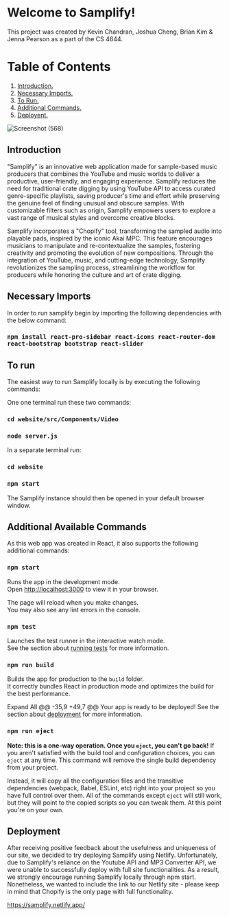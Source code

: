# Welcome to Samplify!
This project was created by Kevin Chandran, Joshua Cheng, Brian Kim & Jenna Pearson as a part of the CS 4644.

# Table of Contents
1. [ Introduction. ](#intro)
2. [ Necessary Imports. ](#import)
3. [ To Run. ](#run)
4. [ Additional Commands. ](#additional)
5. [ Deployent. ](#depl)

![Screenshot (568)](https://user-images.githubusercontent.com/85366888/236935898-c43f5273-f5db-464d-a4e8-a43c4555785a.png)

<a name="intro"></a>
## Introduction
"Samplify" is an innovative web application made for sample-based music producers that combines the YouTube and music worlds to deliver a productive, user-friendly, and engaging experience. Samplify reduces the need for traditional crate digging by using YouTube API to access curated genre-specific playlists, saving producer's time and effort while preserving the genuine feel of finding unusual and obscure samples. With customizable filters such as origin, Samplify empowers users to explore a vast range of musical styles and overcome creative blocks. 

Samplify incorporates a "Chopify" tool, transforming the sampled audio into playable pads, inspired by the iconic Akai MPC. This feature encourages musicians to manipulate and re-contextualize the samples, fostering creativity and promoting the evolution of new compositions. Through the integration of YouTube, music, and cutting-edge technology, Samplify revolutionizes the sampling process, streamlining the workflow for producers while honoring the culture and art of crate digging.

<a name="import"></a>
## Necessary Imports
In order to run samplify begin by importing the following dependencies with the below command:

### `npm install react-pro-sidebar react-icons react-router-dom react-bootstrap bootstrap react-slider`

<a name="run"></a>
## To run
The easiest way to run Samplify locally is by executing the following commands:

One one terminal run these two commands:
### `cd website/src/Components/Video` 
### `node server.js`

In a separate terminal run:
### `cd website`
### `npm start`

The Samplify instance should then be opened in your default browser window.

<a name="additional"></a>
## Additional Available Commands

As this web app was created in React, it also supports the following additional commands:

### `npm start`
Runs the app in the development mode.\
Open [http://localhost:3000](http://localhost:3000) to view it in your browser.

The page will reload when you make changes.\
You may also see any lint errors in the console.

### `npm test`
Launches the test runner in the interactive watch mode.\
See the section about [running tests](https://facebook.github.io/create-react-app/docs/running-tests) for more information.

### `npm run build`
Builds the app for production to the `build` folder.\
It correctly bundles React in production mode and optimizes the build for the best performance.

Expand All
	@@ -35,9 +49,7 @@ Your app is ready to be deployed!
See the section about [deployment](https://facebook.github.io/create-react-app/docs/deployment) for more information.

### `npm run eject`
**Note: this is a one-way operation. Once you `eject`, you can't go back!**
If you aren't satisfied with the build tool and configuration choices, you can `eject` at any time. This command will remove the single build dependency from your project.

Instead, it will copy all the configuration files and the transitive dependencies (webpack, Babel, ESLint, etc) right into your project so you have full control over them. All of the commands except `eject` will still work, but they will point to the copied scripts so you can tweak them. At this point you're on your own.

<a name="depl"></a>
## Deployment
After receiving positive feedback about the usefulness and uniqueness of our site, we decided to try deploying Samplify using Netlify. Unfortunately, due to Samplify's reliance on the Youtube API and MP3 Converter API, we were unable to successfully deploy with full site functionalities. As a result, we strongly encourage running Samplify locally through npm start. Nonetheless, we wanted to include the link to our Netlify site - please keep in mind that Chopify is the only page with full functionality.

https://samplify.netlify.app/
